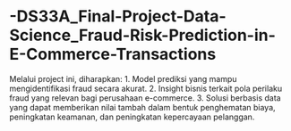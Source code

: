 # -DS33A_Final-Project-Data-Science_Fraud-Risk-Prediction-in-E-Commerce-Transactions
Melalui project ini, diharapkan: 1. Model prediksi yang mampu mengidentifikasi fraud secara akurat. 2. Insight bisnis terkait pola perilaku fraud yang relevan bagi perusahaan e-commerce. 3. Solusi berbasis data yang dapat memberikan nilai tambah dalam bentuk penghematan biaya, peningkatan keamanan, dan peningkatan kepercayaan pelanggan.
